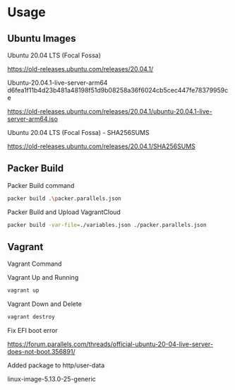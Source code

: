 # Usage

## Ubuntu Images

Ubuntu 20.04 LTS (Focal Fossa)

<https://old-releases.ubuntu.com/releases/20.04.1/>

Ubuntu-20.04.1-live-server-arm64
d6fea1f11b4d23b481a48198f51d9b08258a36f6024cb5cec447fe78379959ce

<https://old-releases.ubuntu.com/releases/20.04.1/ubuntu-20.04.1-live-server-arm64.iso>

Ubuntu 20.04 LTS (Focal Fossa) - SHA256SUMS

<https://old-releases.ubuntu.com/releases/20.04.1/SHA256SUMS>

## Packer Build

Packer Build command

```bash
packer build .\packer.parallels.json
```

Packer Build and Upload VagrantCloud

```bash
packer build -var-file=./variables.json ./packer.parallels.json
```

## Vagrant

Vagrant Command

Vagrant Up and Running

```bash
vagrant up
```

Vagrant Down and Delete

```bash
vagrant destroy
```

Fix EFI boot error

<https://forum.parallels.com/threads/official-ubuntu-20-04-live-server-does-not-boot.356891/>

Added package to http/user-data

linux-image-5.13.0-25-generic
